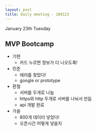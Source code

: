 ```yaml
---
layout: post
title: Daily meeting - 180123
---
```


January 23th Tuesday


## MVP Bootcamp
* 기현
	* 카드 누르면 정보가 더 나오도록!
* 민준
	* 에러를 찾았다!
	* google or prototype
* 환철
	* 서버를 두개로 나눔
	* https와 http 두개로 서버를 나눠서 만듬
	* api 개발 완료
* 가을
	* 800개 데이터 넣었다!
	* 오픈시간 어떻게 넣을지
